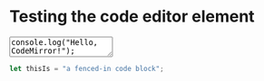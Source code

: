 # Testing the code editor element

<!-- <code-editor exercise="1-1.1">console.log("Hello, CodeMirror!");
</code-editor> -->

<textarea class="editor" data-exercise="1-1.1">console.log("Hello, CodeMirror!");
</textarea>
```js
let thisIs = "a fenced-in code block";
```
